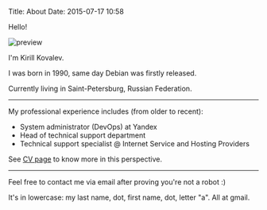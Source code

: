 Title: About
Date: 2015-07-17 10:58

Hello!

![preview]({filename}/media/photo.jpg)

I'm Kirill Kovalev.

I was born in 1990, same day Debian was firstly released.

Currently living in Saint-Petersburg, Russian Federation.

---

My professional experience includes (from older to recent):

- System administrator (DevOps) at Yandex
- Head of technical support department
- Technical support specialist @ Internet Service and Hosting Providers

See [CV page]({filename}cv.md) to know more in this perspective.

---

Feel free to contact me via email after proving you're not a robot :)

It's in lowercase: my last name, dot, first name, dot, letter "a". All at gmail.
